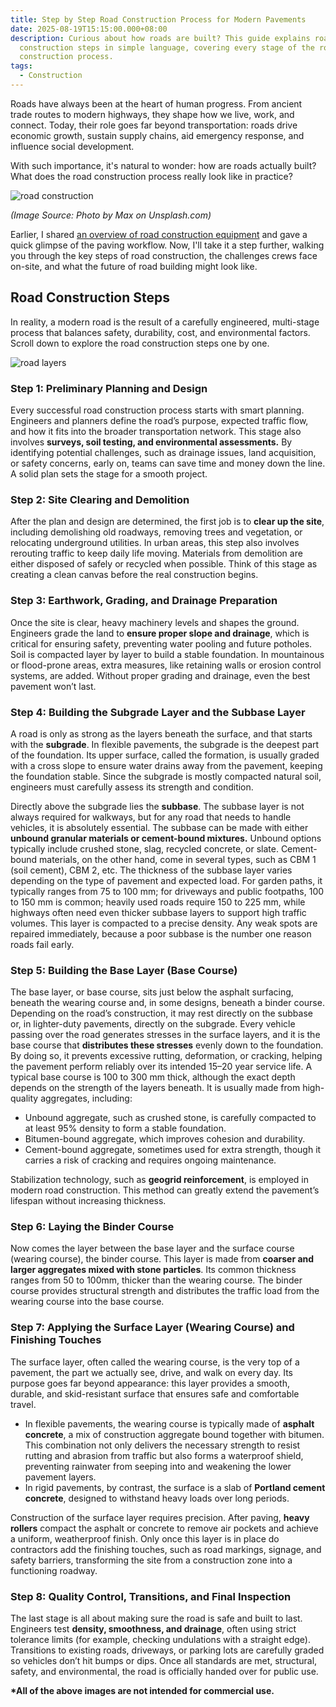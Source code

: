```yaml
---
title: Step by Step Road Construction Process for Modern Pavements
date: 2025-08-19T15:15:00.000+08:00
description: Curious about how roads are built? This guide explains road
  construction steps in simple language, covering every stage of the road
  construction process.
tags:
  - Construction
---
```

Roads have always been at the heart of human progress. From ancient trade routes to modern highways, they shape how we live, work, and connect. Today, their role goes far beyond transportation: roads drive economic growth, sustain supply chains, aid emergency response, and influence social development.

With such importance, it's natural to wonder: how are roads actually built? What does the road construction process really look like in practice?

![road construction](/uploads/road-construction-process-blog-1.jpg "Road Construction")

*(Image Source: Photo by Max on Unsplash.com)*

Earlier, I shared [an overview of road construction equipment](https://www.mechcarbide.com/posts/12-types-of-road-construction-equipment/) and gave a quick glimpse of the paving workflow. Now, I'll take it a step further, walking you through the key steps of road construction, the challenges crews face on-site, and what the future of road building might look like.

## Road Construction Steps

In reality, a modern road is the result of a carefully engineered, multi-stage process that balances safety, durability, cost, and environmental factors. Scroll down to explore the road construction steps one by one.

![road layers](/uploads/road-construction-process-blog-2.png "Road Layers")

### Step 1: Preliminary Planning and Design

Every successful road construction process starts with smart planning. Engineers and planners define the road’s purpose, expected traffic flow, and how it fits into the broader transportation network. This stage also involves **surveys, soil testing, and environmental assessments.** By identifying potential challenges, such as drainage issues, land acquisition, or safety concerns, early on, teams can save time and money down the line. A solid plan sets the stage for a smooth project.

### Step 2: Site Clearing and Demolition

After the plan and design are determined, the first job is to **clear up the site**, including demolishing old roadways, removing trees and vegetation, or relocating underground utilities. In urban areas, this step also involves rerouting traffic to keep daily life moving. Materials from demolition are either disposed of safely or recycled when possible. Think of this stage as creating a clean canvas before the real construction begins.

### Step 3: Earthwork, Grading, and Drainage Preparation

Once the site is clear, heavy machinery levels and shapes the ground. Engineers grade the land to **ensure proper slope and drainage**, which is critical for ensuring safety, preventing water pooling and future potholes. Soil is compacted layer by layer to build a stable foundation. In mountainous or flood-prone areas, extra measures, like retaining walls or erosion control systems, are added. Without proper grading and drainage, even the best pavement won’t last.

### Step 4: Building the Subgrade Layer and the Subbase Layer

A road is only as strong as the layers beneath the surface, and that starts with the **subgrade**. In flexible pavements, the subgrade is the deepest part of the foundation. Its upper surface, called the formation, is usually graded with a cross slope to ensure water drains away from the pavement, keeping the foundation stable. Since the subgrade is mostly compacted natural soil, engineers must carefully assess its strength and condition.

Directly above the subgrade lies the **subbase**. The subbase layer is not always required for walkways, but for any road that needs to handle vehicles, it is absolutely essential. The subbase can be made with either **unbound granular materials or cement-bound mixtures.** Unbound options typically include crushed stone, slag, recycled concrete, or slate. Cement-bound materials, on the other hand, come in several types, such as CBM 1 (soil cement), CBM 2, etc. The thickness of the subbase layer varies depending on the type of pavement and expected load. For garden paths, it typically ranges from 75 to 100 mm; for driveways and public footpaths, 100 to 150 mm is common; heavily used roads require 150 to 225 mm, while highways
often need even thicker subbase layers to support high traffic volumes. This layer is compacted to a precise density. Any weak spots are repaired immediately, because a poor subbase is the number one reason roads fail early.

### Step 5: Building the Base Layer (Base Course)

The base layer, or base course, sits just below the asphalt surfacing, beneath the wearing course and, in some designs, beneath a binder course. Depending on the road’s construction, it may rest directly on the subbase or, in lighter-duty pavements, directly on the subgrade. Every vehicle passing over the road generates stresses in the surface layers, and it is the base course that **distributes these stresses** evenly down to the foundation. By doing so, it prevents excessive rutting, deformation, or cracking, helping the pavement perform reliably over its intended 15–20 year service life. A typical base course is 100 to 300 mm thick, although the exact depth depends on the strength of the layers beneath. It is usually made from high-quality aggregates, including:

* Unbound aggregate, such as crushed stone, is carefully compacted to at least 95% density to form a stable foundation.
* Bitumen-bound aggregate, which improves cohesion and durability.
* Cement-bound aggregate, sometimes used for extra strength, though it carries a risk of cracking and requires ongoing maintenance.

Stabilization technology, such as **geogrid reinforcement**, is employed in modern road construction. This method can greatly extend the pavement’s lifespan without increasing thickness.

### Step 6: Laying the Binder Course

Now comes the layer between the base layer and the surface course (wearing course), the binder course. This layer is made from **coarser and larger aggregates mixed with stone particles**. Its common thickness ranges from 50 to 100mm, thicker than the wearing course. The binder course provides structural strength and distributes the traffic load from the wearing course into the base course.

### Step 7: Applying the Surface Layer (Wearing Course) and Finishing Touches

The surface layer, often called the wearing course, is the very top of a pavement, the part we actually see, drive, and walk on every day. Its purpose goes far beyond appearance: this layer provides a smooth, durable, and skid-resistant surface that ensures safe and comfortable travel.

* In flexible pavements, the wearing course is typically made of **asphalt concrete**, a mix of construction aggregate bound together with bitumen. This combination not only delivers the necessary strength to resist rutting and abrasion from traffic but also forms a waterproof shield, preventing rainwater from seeping into and weakening the lower pavement layers. 
* In rigid pavements, by contrast, the surface is a slab of **Portland cement concrete**, designed to withstand heavy loads over long periods.

Construction of the surface layer requires precision. After paving, **heavy rollers** compact the asphalt or concrete to remove air pockets and achieve a uniform, weatherproof finish. Only once this layer is in place do contractors add the finishing touches, such as road markings, signage, and safety barriers, transforming the site from a construction zone into a functioning roadway.

### Step 8: Quality Control, Transitions, and Final Inspection

The last stage is all about making sure the road is safe and built to last. Engineers test **density, smoothness, and drainage**, often using strict tolerance limits (for example, checking undulations with a straight edge). Transitions to existing roads, driveways, or parking lots are carefully graded so vehicles don’t hit bumps or dips. Once all standards are met, structural, safety, and environmental, the road is officially handed over for public use.

**\*All of the above images are not intended for commercial use.**
